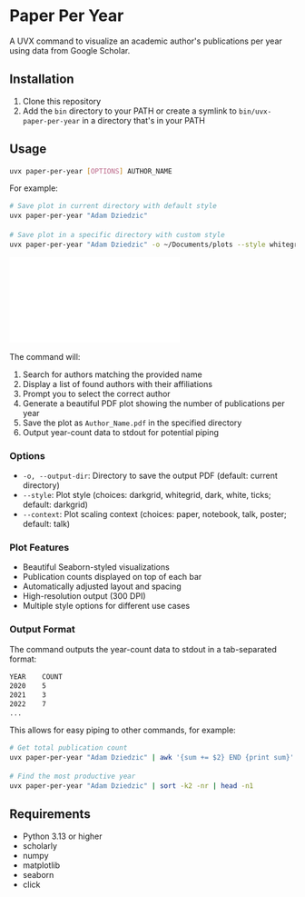 # Paper Per Year

A UVX command to visualize an academic author's publications per year using data from Google Scholar.

## Installation

1. Clone this repository
2. Add the `bin` directory to your PATH or create a symlink to `bin/uvx-paper-per-year` in a directory that's in your PATH

## Usage

```bash
uvx paper-per-year [OPTIONS] AUTHOR_NAME
```

For example:
```bash
# Save plot in current directory with default style
uvx paper-per-year "Adam Dziedzic"

# Save plot in a specific directory with custom style
uvx paper-per-year "Adam Dziedzic" -o ~/Documents/plots --style whitegrid --context poster
```


![Example plot for Adam Dziedzic](Adam_Dziedzic.pdf)



The command will:
1. Search for authors matching the provided name
2. Display a list of found authors with their affiliations
3. Prompt you to select the correct author
4. Generate a beautiful PDF plot showing the number of publications per year
5. Save the plot as `Author_Name.pdf` in the specified directory
6. Output year-count data to stdout for potential piping

### Options

- `-o, --output-dir`: Directory to save the output PDF (default: current directory)
- `--style`: Plot style (choices: darkgrid, whitegrid, dark, white, ticks; default: darkgrid)
- `--context`: Plot scaling context (choices: paper, notebook, talk, poster; default: talk)

### Plot Features

- Beautiful Seaborn-styled visualizations
- Publication counts displayed on top of each bar
- Automatically adjusted layout and spacing
- High-resolution output (300 DPI)
- Multiple style options for different use cases

### Output Format

The command outputs the year-count data to stdout in a tab-separated format:
```
YEAR    COUNT
2020    5
2021    3
2022    7
...
```

This allows for easy piping to other commands, for example:
```bash
# Get total publication count
uvx paper-per-year "Adam Dziedzic" | awk '{sum += $2} END {print sum}'

# Find the most productive year
uvx paper-per-year "Adam Dziedzic" | sort -k2 -nr | head -n1
```

## Requirements

- Python 3.13 or higher
- scholarly
- numpy
- matplotlib
- seaborn
- click
